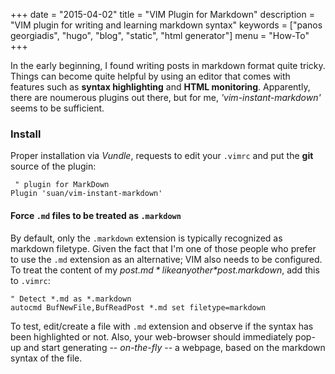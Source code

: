 +++
date = "2015-04-02"
title = "VIM Plugin for Markdown"
description = "VIM plugin for writing and learning markdown syntax"
keywords = ["panos georgiadis", "hugo", "blog", "static", "html generator"]
menu = "How-To"
+++


In the early beginning, I found writing posts in markdown format quite tricky.
Things can become quite helpful by using an editor that
comes with features such as **syntax highlighting** and **HTML
monitoring**. Apparently, there are noumerous plugins out there, but for
me, *'vim-instant-markdown'* seems to be sufficient.



### Install

Proper installation via *Vundle*, requests to edit your `.vimrc` and put the **git**
source of the plugin:

```vim
 " plugin for MarkDown
Plugin 'suan/vim-instant-markdown'
```



#### Force `.md` files to be treated as `.markdown`

By default, only the `.markdown` extension is typically recognized as
markdown filetype. Given the fact that I'm one of those people who prefer to use
 the  `.md` extension as an alternative; VIM also needs to be configured. To
treat the content of my *$post.md* like any other *$post.markdown*, add this to `.vimrc`:

```vim
" Detect *.md as *.markdown
autocmd BufNewFile,BufReadPost *.md set filetype=markdown
```

To test, edit/create a file with `.md` extension and observe if the syntax has been
highlighted or not. Also, your web-browser should immediately pop-up and start
generating -- *on-the-fly* -- a webpage, based on the markdown syntax of the file.
